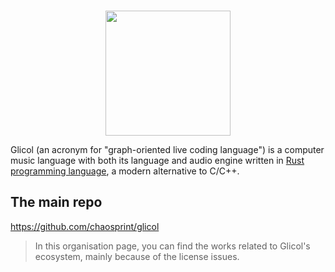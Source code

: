 <div align="center">
  <br />
  <p>
    <a href="https://glicol.org"><img src="https://github.com/chaosprint/glicol/raw/main/logo.png" width="200" /></a>
  </p>
</div>

Glicol (an acronym for "graph-oriented live coding language") is a computer music language with both its language and audio engine written in [Rust programming language](https://www.rust-lang.org/), a modern alternative to C/C++.

## The main repo

https://github.com/chaosprint/glicol

> In this organisation page, you can find the works related to Glicol's ecosystem, mainly because of the license issues.
